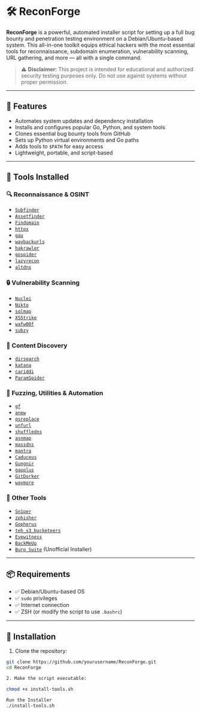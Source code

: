 # 🛠️ ReconForge

**ReconForge** is a powerful, automated installer script for setting up a full bug bounty and penetration testing environment on a Debian/Ubuntu-based system. This all-in-one toolkit equips ethical hackers with the most essential tools for reconnaissance, subdomain enumeration, vulnerability scanning, URL gathering, and more — all with a single command.

> ⚠️ **Disclaimer:** This project is intended for educational and authorized security testing purposes only. Do not use against systems without proper permission.

---

## 🚀 Features

- Automates system updates and dependency installation
- Installs and configures popular Go, Python, and system tools
- Clones essential bug bounty tools from GitHub
- Sets up Python virtual environments and Go paths
- Adds tools to `$PATH` for easy access
- Lightweight, portable, and script-based

---

## 🧰 Tools Installed

### 🔍 Reconnaissance & OSINT
- [`Subfinder`](https://github.com/projectdiscovery/subfinder)
- [`Assetfinder`](https://github.com/tomnomnom/assetfinder)
- [`Findomain`](https://github.com/findomain/findomain)
- [`httpx`](https://github.com/projectdiscovery/httpx)
- [`gau`](https://github.com/lc/gau)
- [`waybackurls`](https://github.com/tomnomnom/waybackurls)
- [`hakrawler`](https://github.com/hakluke/hakrawler)
- [`gospider`](https://github.com/jaeles-project/gospider)
- [`lazyrecon`](https://github.com/nahamsec/lazyrecon)
- [`altdns`](https://github.com/infosec-au/altdns)

### 🔒 Vulnerability Scanning
- [`Nuclei`](https://github.com/projectdiscovery/nuclei)
- [`Nikto`](https://github.com/sullo/nikto)
- [`sqlmap`](https://github.com/sqlmapproject/sqlmap)
- [`XSStrike`](https://github.com/s0md3v/XSStrike)
- [`wafw00f`](https://github.com/EnableSecurity/wafw00f)
- [`subzy`](https://github.com/LukaSikic/subzy)

### 📁 Content Discovery
- [`dirsearch`](https://github.com/maurosoria/dirsearch)
- [`katana`](https://github.com/projectdiscovery/katana)
- [`cariddi`](https://github.com/edoardottt/cariddi)
- [`ParamSpider`](https://github.com/0xKayala/ParamSpider)

### 🧪 Fuzzing, Utilities & Automation
- [`gf`](https://github.com/tomnomnom/gf)
- [`anew`](https://github.com/tomnomnom/anew)
- [`qsreplace`](https://github.com/tomnomnom/qsreplace)
- [`unfurl`](https://github.com/tomnomnom/unfurl)
- [`shuffledns`](https://github.com/projectdiscovery/shuffledns)
- [`asnmap`](https://github.com/projectdiscovery/asnmap)
- [`massdns`](https://github.com/blechschmidt/massdns)
- [`mantra`](https://github.com/Brosck/mantra)
- [`Caduceus`](https://github.com/g0ldencybersec/Caduceus)
- [`Gungnir`](https://github.com/g0ldencybersec/gungnir)
- [`gauplus`](https://github.com/bp0lr/gauplus)
- [`GitDorker`](https://github.com/obheda12/GitDorker)
- [`waymore`](https://github.com/xnl-h4ck3r/waymore)

### 🔧 Other Tools
- [`Sn1per`](https://github.com/1N3/Sn1per)
- [`zphisher`](https://github.com/htr-tech/zphisher)
- [`Gopherus`](https://github.com/tarunkant/Gopherus)
- [`teh_s3_bucketeers`](https://github.com/tomdev/teh_s3_bucketeers)
- [`Eyewitness`](https://github.com/FortyNorthSecurity/EyeWitness)
- [`BackMeUp`](https://github.com/Dheerajmadhukar/back-me-up)
- [`Burp Suite`](https://portswigger.net/burp) (Unofficial Installer)

---

## 📦 Requirements

- ✅ Debian/Ubuntu-based OS
- ✅ `sudo` privileges
- ✅ Internet connection
- ✅ ZSH (or modify the script to use `.bashrc`)

---

## 🧪 Installation

1. Clone the repository:

```bash
git clone https://github.com/yourusername/ReconForge.git
cd ReconForge

2. Make the script executable:

chmod +x install-tools.sh

Run the Installer
./install-tools.sh
